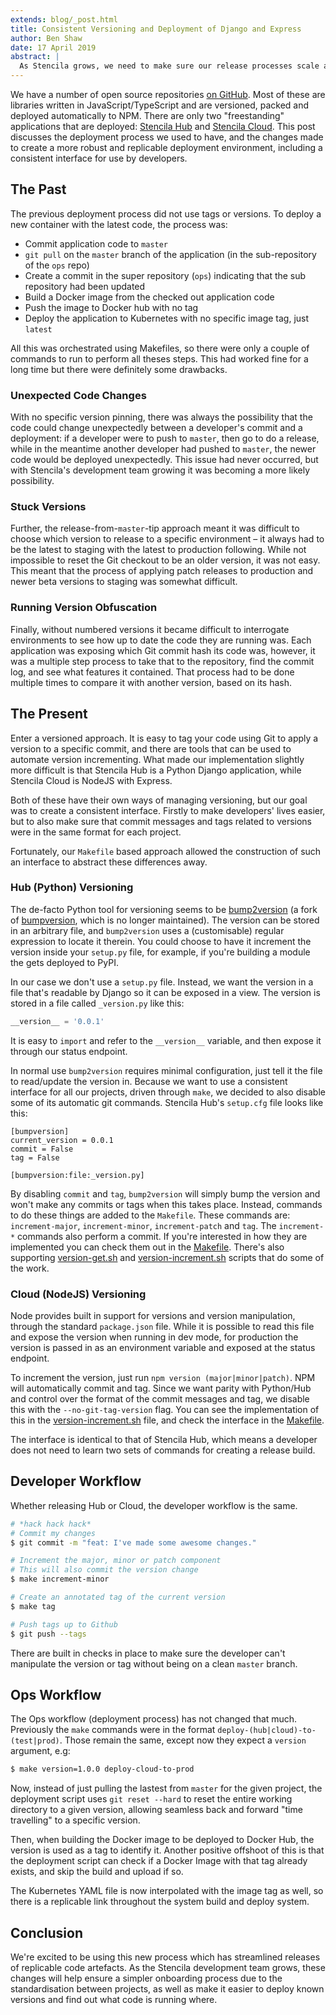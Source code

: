 ```yaml
---
extends: blog/_post.html
title: Consistent Versioning and Deployment of Django and Express
author: Ben Shaw
date: 17 April 2019
abstract: |
  As Stencila grows, we need to make sure our release processes scale along with it. This post discusses how we implemented a consistent versioning and tagging interface for both Django and Express, to simplify the release process for developers.
---
```


We have a number of open source repositories [on GitHub](https://github.com/stencila/). Most of these are libraries written in JavaScript/TypeScript and are versioned, packed and deployed automatically to NPM. There are only two "freestanding" applications that are deployed: [Stencila Hub](https://github.com/stencila/hub/) and [Stencila Cloud](https://github.com/stencila/cloud/). This post discusses the deployment process we used to have, and the changes made to create a more robust and replicable deployment environment, including a consistent interface for use by developers.

## The Past

The previous deployment process did not use tags or versions. To deploy a new container with the latest code, the process was:

- Commit application code to `master`
- `git pull` on the `master` branch of the application (in the sub-repository of the `ops` repo)
- Create a commit in the super repository (`ops`) indicating that the sub repository had been updated
- Build a Docker image from the checked out application code
- Push the image to Docker hub with no tag
- Deploy the application to Kubernetes with no specific image tag, just `latest`

All this was orchestrated using Makefiles, so there were only a couple of commands to run to perform all theses steps. This had worked fine for a long time but there were definitely some drawbacks.

### Unexpected Code Changes

With no specific version pinning, there was always the possibility that the code could change unexpectedly between a developer's commit and a deployment: if a developer were to push to `master`, then go to do a release, while in the meantime another developer had pushed to `master`, the newer code would be deployed unexpectedly. This issue had never occurred, but with Stencila's development team growing it was becoming a more likely possibility.

### Stuck Versions

Further, the release-from-`master`-tip approach meant it was difficult to choose which version to release to a specific environment – it always had to be the latest to staging with the latest to production following.
While not impossible to reset the Git checkout to be an older version, it was not easy. This meant that the process of applying patch releases to production and newer beta versions to staging was somewhat difficult.

### Running Version Obfuscation

Finally, without numbered versions it became difficult to interrogate environments to see how up to date the code they are running was. Each application was exposing which Git commit hash its code was, however, it was a multiple step process to take that to the repository, find the commit log, and see what features it contained. That process had to be done multiple times to compare it with another version, based on its hash.

## The Present

Enter a versioned approach. It is easy to tag your code using Git to apply a version to a specific commit, and there are tools that can be used to automate version incrementing. What made our implementation slightly more difficult is that Stencila Hub is a Python Django application, while Stencila Cloud is NodeJS with Express.

Both of these have their own ways of managing versioning, but our goal was to create a consistent interface. Firstly to make developers' lives easier, but to also make sure that commit messages and tags related to versions were in the same format for each project.

Fortunately, our `Makefile` based approach allowed the construction of such an interface to abstract these differences away.

### Hub (Python) Versioning

The de-facto Python tool for versioning seems to be [bump2version](https://github.com/c4urself/bump2version) (a fork of [bumpversion](https://github.com/peritus/bumpversion), which is no longer maintained). The version can be stored in an arbitrary file, and `bump2version` uses a (customisable) regular expression to locate it therein. You could choose to have it increment the version inside your `setup.py` file, for example, if you're building a module the gets deployed to PyPI.

In our case we don't use a `setup.py` file. Instead, we want the version in a file that's readable by Django so it can be exposed in a view. The version is stored in a file called `_version.py` like this:

```python
__version__ = '0.0.1'

```

It is easy to `import` and refer to the `__version__` variable, and then expose it through our status endpoint.

In normal use `bump2version` requires minimal configuration, just tell it the file to read/update the version in. Because we want to use a consistent interface for all our projects, driven through `make`, we decided to also disable some of its automatic git commands. Stencila Hub's `setup.cfg` file looks like this:

```
[bumpversion]
current_version = 0.0.1
commit = False
tag = False

[bumpversion:file:_version.py]
```

By disabling `commit` and `tag`, `bump2version` will simply bump the version and won't make any commits or tags when this takes place. Instead, commands to do these things are added to the `Makefile`. These commands are: `increment-major`, `increment-minor`, `increment-patch` and `tag`. The `increment-*` commands also perform a commit. If you're interested in how they are implemented you can check them out in the [Makefile](https://github.com/stencila/hub/blob/2f924f5de3813423f12a9d105c40453977e3f472/Makefile#L190). There's also supporting [version-get.sh](https://github.com/stencila/hub/blob/2f924f5de3813423f12a9d105c40453977e3f472/version-get.sh) and [version-increment.sh](https://github.com/stencila/hub/blob/2f924f5de3813423f12a9d105c40453977e3f472/version-increment.sh) scripts that do some of the work.

### Cloud (NodeJS) Versioning

Node provides built in support for versions and version manipulation, through the standard `package.json` file. While it is possible to read this file and expose the version when running in dev mode, for production the version is passed in as an environment variable and exposed at the status endpoint.

To increment the version, just run `npm version (major|minor|patch)`. NPM will automatically commit and tag. Since we want parity with Python/Hub and control over the format of the commit messages and tag, we disable this with the `--no-git-tag-version` flag. You can see the implementation of this in the [version-increment.sh](https://github.com/stencila/cloud/blob/68173eb9dd7c54d4740f980c55ad8020d46b94db/version-increment.sh#L9) file, and check the interface in the [Makefile](https://github.com/stencila/cloud/blob/68173eb9dd7c54d4740f980c55ad8020d46b94db/Makefile#L78).

The interface is identical to that of Stencila Hub, which means a developer does not need to learn two sets of commands for creating a release build.

## Developer Workflow

Whether releasing Hub or Cloud, the developer workflow is the same.

```bash
# *hack hack hack*
# Commit my changes
$ git commit -m "feat: I've made some awesome changes."

# Increment the major, minor or patch component
# This will also commit the version change
$ make increment-minor

# Create an annotated tag of the current version
$ make tag

# Push tags up to Github
$ git push --tags
```

There are built in checks in place to make sure the developer can't manipulate the version or tag without being on a clean `master` branch.

## Ops Workflow

The Ops workflow (deployment process) has not changed that much. Previously the `make` commands were in the format `deploy-(hub|cloud)-to-(test|prod)`. Those remain the same, except now they expect a `version` argument, e.g:

```bash
$ make version=1.0.0 deploy-cloud-to-prod
```

Now, instead of just pulling the lastest from `master` for the given project, the deployment script uses `git reset --hard` to reset the entire working directory to a given version, allowing seamless back and forward "time travelling" to a specific version.

Then, when building the Docker image to be deployed to Docker Hub, the version is used as a tag to identify it. Another positive offshoot of this is that the deployment script can check if a Docker Image with that tag already exists, and skip the build and upload if so.

The Kubernetes YAML file is now interpolated with the image tag as well, so there is a replicable link throughout the system build and deploy system.

## Conclusion

We're excited to be using this new process which has streamlined releases of replicable code artefacts. As the Stencila development team grows, these changes will help ensure a simpler onboarding process due to the standardisation between projects, as well as make it easier to deploy known versions and find out what code is running where.
